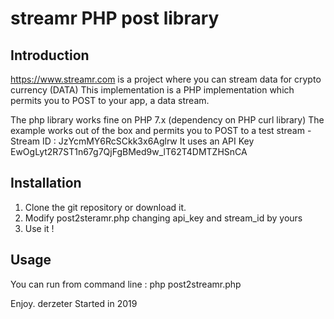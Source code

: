 streamr PHP post library 
========================

Introduction
------------
https://www.streamr.com is a project where you can stream data for crypto currency (DATA)
This implementation is a PHP implementation which permits you to POST to your app, a data stream.

The php library works fine on PHP 7.x (dependency on PHP curl library)
 The example works out of the box and permits you to POST to a test stream - Stream ID : JzYcmMY6RcSCkk3x6Aglrw
 It uses an API Key EwOgLyt2R7ST1n67g7QjFgBMed9w_lT62T4DMTZHSnCA

Installation
------------

1. Clone the git repository or download it.
2. Modify post2steramr.php changing api_key and stream_id by yours
3. Use it ! 

Usage
-----
You can run from command line : php post2streamr.php 

Enjoy. derzeter
Started in 2019



